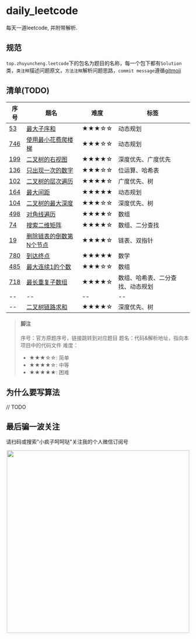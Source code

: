 # daily_leetcode

每天一道leetcode, 并附带解析.

## 规范

`top.zhuyuncheng.leetcode`下的包名为题目的名称，每一个包下都有`Solution`类，`类注释`描述问题原文，`方法注释`解析问题思路，`commit message`遵循[gitmoji](https://gitmoji.carloscuesta.me/)

## 清单(TODO)

| 序号 | 题名 | 难度 | 标签 |
| ----- | ----- | ----- | ----- |
| [53](https://leetcode.com/problemset/all/?search=53) | [最大子序和](https://github.com/zhuyuncheng/daily_leetcode/blob/master/src/main/java/top/zhuyuncheng/leetcode/maximum_subarray/Solution.java) | ★★★☆☆ | 动态规划 |
| [746](https://leetcode.com/problemset/all/?search=746)  | [使用最小花费爬楼梯](https://github.com/zhuyuncheng/daily_leetcode/blob/master/src/main/java/top/zhuyuncheng/leetcode/min_cost_climbing_stairs/Solution.java) | ★★★☆☆ | 动态规划 |
| [199](https://leetcode.com/problemset/all/?search=199)  | [二叉树的右视图](https://github.com/zhuyuncheng/daily_leetcode/blob/master/src/main/java/top/zhuyuncheng/leetcode/binary_tree_right_side_view/Solution.java) | ★★★★☆ | 深度优先、广度优先 |
| [136](https://leetcode.com/problemset/all/?search=136)  | [只出现一次的数字](https://github.com/zhuyuncheng/daily_leetcode/blob/master/src/main/java/top/zhuyuncheng/leetcode/single_number/Solution.java) | ★★★☆☆ | 位运算、哈希表 |
| [102](https://leetcode.com/problemset/all/?search=102)  | [二叉树的层次遍历](https://github.com/zhuyuncheng/daily_leetcode/blob/master/src/main/java/top/zhuyuncheng/leetcode/binary_tree_level_order_traversal/Solution.java) | ★★★★☆ | 广度优先、树 |
| [164](https://leetcode.com/problemset/all/?search=164)  | [最大间距](https://github.com/zhuyuncheng/daily_leetcode/blob/master/src/main/java/top/zhuyuncheng/leetcode/maximum_gap/Solution.java) | ★★★★★ | 动态规划 |
| [104](https://leetcode.com/problemset/all/?search=104)  | [二叉树的最大深度](https://github.com/zhuyuncheng/daily_leetcode/blob/master/src/main/java/top/zhuyuncheng/leetcode/maximum_depth_of_binary_tree/Solution.java) | ★★★☆☆ | 深度优先、树 |
| [498](https://leetcode.com/problemset/all/?search=498)  | [对角线遍历](https://github.com/zhuyuncheng/daily_leetcode/blob/master/src/main/java/top/zhuyuncheng/leetcode/diagonal_traverse/Solution.java) | ★★★★☆ | 数组 |
| [74](https://leetcode.com/problemset/all/?search=74)  | [搜索二维矩阵](https://github.com/zhuyuncheng/daily_leetcode/blob/master/src/main/java/top/zhuyuncheng/leetcode/search_a_2d_matrix/Solution.java) | ★★★★☆ | 数组、二分查找 |
| [19](https://leetcode.com/problemset/all/?search=19)  | [删除链表的倒数第N个节点](https://github.com/zhuyuncheng/daily_leetcode/blob/master/src/main/java/top/zhuyuncheng/leetcode/remove_nth_node_from_end_of_list/Solution.java) | ★★★★☆ | 链表、双指针 |
| [780](https://leetcode.com/problemset/all/?search=780)  | [到达终点](https://github.com/zhuyuncheng/daily_leetcode/blob/master/src/main/java/top/zhuyuncheng/leetcode/reaching_points/Solution.java) | ★★★★★ | 数学 |
| [485](https://leetcode.com/problemset/all/?search=485)  | [最大连续1的个数](https://github.com/zhuyuncheng/daily_leetcode/blob/master/src/main/java/top/zhuyuncheng/leetcode/max_consecutive_ones/Solution.java) | ★★★☆☆ | 数组 |
| [718](https://leetcode.com/problemset/all/?search=718)  | [最长重复子数组](https://github.com/zhuyuncheng/daily_leetcode/blob/master/src/main/java/top/zhuyuncheng/leetcode/maximum_length_of_repeated_subarray/Solution.java) | ★★★★☆ | 数组、哈希表、二分查找、动态规划 |
| -- | -- | -- | -- |
| -- | [二叉树链路求和](https://github.com/zhuyuncheng/daily_leetcode/blob/master/src/main/java/top/zhuyuncheng/leetcode/binary_tree_link/Solution.java) | ★★★★☆ | 深度优先、树 |
> #### 脚注
>
> 序号：官方原题序号，链接跳转到对应题目
> 题名：代码&解析地址，指向本项目中的代码文件
> 难度：
> - ★★★☆☆: 简单
> - ★★★★☆: 中等
> - ★★★★★: 困难

## 为什么要写算法

 // TODO

## 最后骗一波关注

请扫码或搜索"小疯子呵呵哒"关注我的个人微信订阅号
<div align=center>
  <img src="https://zhuyuncheng.top/assets/weChatQRCode/2.jpeg" width = "500"/>
</div>

